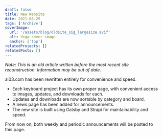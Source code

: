```yaml
---
draft: false
title: New Website
date: 2021-08-29
tags: ['Archive']
coverImage:
  url: '/assets/blog/oldsite_sig_largesize.avif'
  alt: Vega cover image
  anchor: ['top']
relatedProjects: []
relatedPosts: []
---
```

*Note: This is an old article written before the most recent site reconstruction.*
*Information may be out of date.*

ai03.com has been rewritten entirely for convenience and speed.

- Each keyboard project has its own proper page, with convenient access to images, updates, and downloads for each.
- Updates and downloads are now sortable by category and board.
- A news page has been added for announcements.
- The new site is built using Gatsby and Strapi for maintainability and speed.

From now on, both weekly and periodic announcements will be posted to this page.